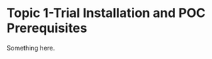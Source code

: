 [title]: # (Topic 1-Trial Installation and POC Prerequisites)
[tags]: # (XXX)
[priority]: # (812)
# Topic 1-Trial Installation and POC Prerequisites
Something here.
